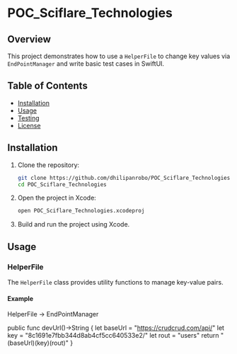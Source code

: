 # POC_Sciflare_Technologies

## Overview

This project demonstrates how to use a `HelperFile` to change key values via `EndPointManager` and write basic test cases in SwiftUI.

## Table of Contents

- [Installation](#installation)
- [Usage](#usage)
- [Testing](#testing)
- [License](#license)

## Installation

1. Clone the repository:
    ```sh
    git clone https://github.com/dhilipanrobo/POC_Sciflare_Technologies.git
    cd POC_Sciflare_Technologies
    ```

2. Open the project in Xcode:
    ```sh
    open POC_Sciflare_Technologies.xcodeproj
    ```

3. Build and run the project using Xcode.

## Usage

### HelperFile

The `HelperFile` class provides utility functions to manage key-value pairs.

#### Example

HelperFile -> EndPointManager 

public func devUrl()->String {
    let baseUrl = "https://crudcrud.com/api/"
    let key = "8c1691e7fbb344d8ab4cf5cc640533e2/"
    let rout = "users"
    return "\(baseUrl)\(key)\(rout)"
}
